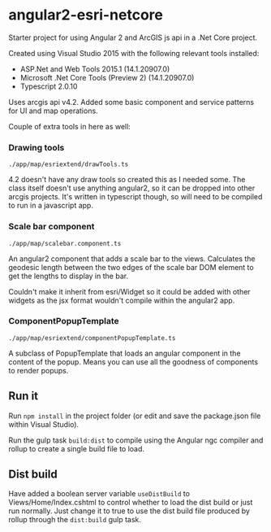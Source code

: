 # angular2-esri-netcore
Starter project for using Angular 2 and ArcGIS js api in a .Net Core project.

Created using Visual Studio 2015 with the following relevant tools installed:
  - ASP.Net and Web Tools 2015.1 (14.1.20907.0)
  - Microsoft .Net Core Tools (Preview 2) (14.1.20907.0)
  - Typescript 2.0.10

Uses arcgis api v4.2. Added some basic component and service patterns for UI and map operations.

Couple of extra tools in here as well:
### Drawing tools
`./app/map/esriextend/drawTools.ts`

4.2 doesn't have any draw tools so created this as I needed some. The class itself doesn't use anything angular2, so it can be dropped into other arcgis projects. It's written in typescript though, so will need to be compiled to run in a javascript app.
  
### Scale bar component
`./app/map/scalebar.component.ts`

An angular2 component that adds a scale bar to the views. 
Calculates the geodesic length between the two edges of the scale bar DOM element to get the lengths to display in the bar.

Couldn't make it inherit from esri/Widget so it could be added with other widgets as the jsx format wouldn't compile within the angular2  app.

### ComponentPopupTemplate
`./app/map/esriextend/componentPopupTemplate.ts`

A subclass of PopupTemplate that loads an angular component in the content of the popup. Means you can use all the goodness of components to render popups.

## Run it
Run `npm install` in the project folder (or edit and save the package.json file within Visual Studio).

Run the gulp task `build:dist` to compile using the Angular ngc compiler and rollup to create a single build file to load.

## Dist build
Have added a boolean server variable `useDistBuild` to Views/Home/Index.cshtml to control whether to load the dist build or just run normally. Just change it to true to use the dist build file produced by rollup through the `dist:build` gulp task.


 
 


